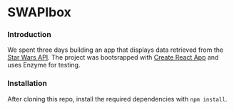 # SWAPIbox

### Introduction

We spent three days building an app that displays data retrieved from the [Star Wars API](https://swapi.co/). The project was bootsrapped with [Create React App](https://github.com/facebookincubator/create-react-app) and uses Enzyme for testing.

### Installation

After cloning this repo, install the required dependencies with `npm install`.
